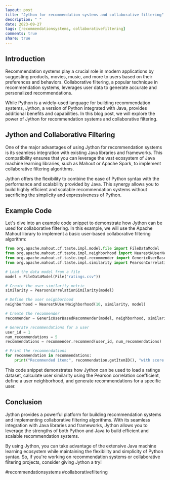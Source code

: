 ```yaml
---
layout: post
title: "Jython for recommendation systems and collaborative filtering"
description: " "
date: 2023-09-27
tags: [recommendationsystems, collaborativefiltering]
comments: true
share: true
---
```


## Introduction

Recommendation systems play a crucial role in modern applications by suggesting products, movies, music, and more to users based on their preferences and behaviors. Collaborative filtering, a popular technique in recommendation systems, leverages user data to generate accurate and personalized recommendations.

While Python is a widely-used language for building recommendation systems, Jython, a version of Python integrated with Java, provides additional benefits and capabilities. In this blog post, we will explore the power of Jython for recommendation systems and collaborative filtering.

## Jython and Collaborative Filtering

One of the major advantages of using Jython for recommendation systems is its seamless integration with existing Java libraries and frameworks. This compatibility ensures that you can leverage the vast ecosystem of Java machine learning libraries, such as Mahout or Apache Spark, to implement collaborative filtering algorithms.

Jython offers the flexibility to combine the ease of Python syntax with the performance and scalability provided by Java. This synergy allows you to build highly efficient and scalable recommendation systems without sacrificing the simplicity and expressiveness of Python.

## Example Code

Let's dive into an example code snippet to demonstrate how Jython can be used for collaborative filtering. In this example, we will use the Apache Mahout library to implement a basic user-based collaborative filtering algorithm:

```python
from org.apache.mahout.cf.taste.impl.model.file import FileDataModel
from org.apache.mahout.cf.taste.impl.neighborhood import NearestNUserNeighborhood
from org.apache.mahout.cf.taste.impl.recommender import GenericUserBasedRecommender
from org.apache.mahout.cf.taste.impl.similarity import PearsonCorrelationSimilarity

# Load the data model from a file
model = FileDataModel(File("ratings.csv"))

# Create the user similarity metric
similarity = PearsonCorrelationSimilarity(model)

# Define the user neighborhood
neighborhood = NearestNUserNeighborhood(10, similarity, model)

# Create the recommender
recommender = GenericUserBasedRecommender(model, neighborhood, similarity)

# Generate recommendations for a user
user_id = 1
num_recommendations = 5
recommendations = recommender.recommend(user_id, num_recommendations)

# Print the recommendations
for recommendation in recommendations:
    print("Recommended item:", recommendation.getItemID(), "with score:", recommendation.getValue())
```

This code snippet demonstrates how Jython can be used to load a ratings dataset, calculate user similarity using the Pearson correlation coefficient, define a user neighborhood, and generate recommendations for a specific user.

## Conclusion

Jython provides a powerful platform for building recommendation systems and implementing collaborative filtering algorithms. With its seamless integration with Java libraries and frameworks, Jython allows you to leverage the strengths of both Python and Java to build efficient and scalable recommendation systems.

By using Jython, you can take advantage of the extensive Java machine learning ecosystem while maintaining the flexibility and simplicity of Python syntax. So, if you're working on recommendation systems or collaborative filtering projects, consider giving Jython a try!

#recommendationsystems #collaborativefiltering